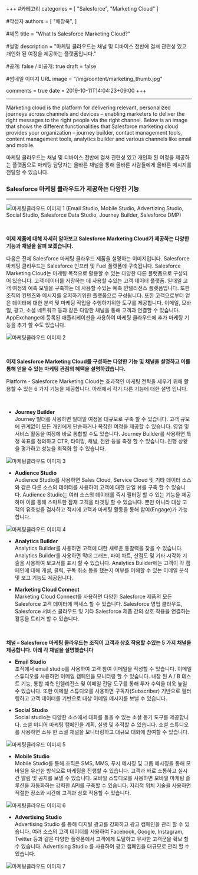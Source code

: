 +++
#카테고리
categories = [
    "Salesforce",
    "Marketing Cloud"
]

#작성자
authors = [
    "배창욱",
]

#제목
title = "What Is Salesforce Marketing Cloud?"

#설명
description = "마케팅 클라우드는 채널 및 디바이스 전반에 걸쳐 관련성 있고 개인화 된 여정을 제공하는 플랫폼입니다."

#공개: false / 비공개: true
draft = false

#썸네일 이미지 URL
image = "/img/content/marketing_thumb.jpg"

comments = true
date = 2019-10-11T14:04:23+09:00
+++

<!-- 게시글 내용 -->
<hr class="title__hr"/>
Marketing cloud is the platform for delivering relevant, personalized journeys across channels and devices – enabling marketers to deliver the right messages to the right people via the right channel. Below is an image that shows the different functionalities that Salesforce marketing cloud provides your organization – journey builder, contact management tools, content management tools, analytics builder and various channels like email and mobile.

마케팅 클라우드는 채널 및 디바이스 전반에 걸쳐 관련성 있고 개인화 된 여정을 제공하는 플랫폼으로 마케팅 담당자는 올바른 채널을 통해 올바른 사람들에게 올바른 메시지를 전달할 수 있습니다. 

### Salesforce 마케팅 클라우드가 제공하는 다양한 기능
-------------------------
![마케팅클라우드 이미지 1](/img/content/marketing1.png)
(Email Studio, Mobile Studio, Advertizing Studio, Social Studio, Salesforce Data Studio, Journey Builder, Salesforce DMP)

<br/>

**이제 제품에 대해 자세히 알아보고 Salesforce Marketing Cloud가 제공하는 다양한 기능과 채널을 살펴 보겠습니다.**

다음은 전체 Salesforce 마케팅 클라우드 제품을 설명하는 이미지입니다. Salesforce 마케팅 클라우드는 Salesforce 인프라 및 Fuel 플랫폼에 구축됩니다. Salesforce Marketing Cloud는 마케팅 목적으로 활용할 수 있는 다양한 다른 플랫폼으로 구성되어 있습니다. 고객 데이터를 저장하는 데 사용할 수있는 고객 데이터 플랫폼. 일대일 고객 여정의 예측 모델을 구축하는 데 사용할 수있는 예측 인텔리전스 플랫폼입니다. 또한 조직의 컨텐츠와 메시지를 유지하기위한 플랫폼으로 구성됩니다. 또한 고객으로부터 얻은 데이터에 대한 분석 및 마케팅 작업을 수행하기위한 도구를 제공합니다. 이메일, 모바일, 광고, 소셜 네트워크 등과 같은 다양한 채널을 통해 고객과 연결할 수 있습니다. AppExchange에 등록된 애플리케이션을 사용하여 마케팅 클라우드에 추가 마케팅 기능을 추가 할 수도 있습니다.

![마케팅클라우드 이미지 2](/img/content/marketing_1-2.jpg)

<br/>

**이제 Salesforce Marketing Cloud를 구성하는 다양한 기능 및 채널을 설명하고 이를 통해 얻을 수 있는 마케팅 관점의 혜택을 설명하겠습니다.**

Platform - Salesforce Marketing Cloud는 효과적인 마케팅 전략을 세우기 위해 활용할 수 있는 6 가지 기능을 제공합니다. 아래에서 각기 다른 기능에 대한 설명 입니다.

<br/>

- **Journey Builder** <br/>
Journey 빌더를 사용하면 일대일 여정을 대규모로 구축 할 수 있습니다. 고객 규모에 관계없이 모든 개인에게 단순하거나 복잡한 여정을 제공할 수 있습니다. 영업 및 서비스 활동을 여정에 바로 통합할 수도 있습니다. Journey Builder를 사용하면 특정 목표를 정의하고 CTR, 타이밍, 채널, 전환 등을 측정 할 수 있습니다. 진행 상황을 평가하고 성능을 최적화 할 수 있습니다.

![마케팅클라우드 이미지 3](/img/content/marketing_1-3.gif)

- **Audience Studio** <br/>
Audience Studio를 사용하면 Sales Cloud, Service Cloud 및 기타 데이터 소스와 같은 다른 소스의 데이터를 사용하여 고객에 대한 단일 뷰를 구축 할 수 있습니다. Audience Studio는 여러 소스의 데이터를 즉시 필터링 할 수 있는 기능을 제공하며 이를 통해 스마트한 잠재 고객을 타겟팅 할 수 있습니다. 뿐만 아니라 대상 고객의 유효성을 검사하고 적시에 고객과 마케팅 활동을 통해 참여(Engage)가 가능 합니다.

![마케팅클라우드 이미지 4](/img/content/marketing_1-4.gif)

- **Analytics Builder** <br/>
Analytics Builder를 사용하면 고객에 대한 새로운 통찰력을 찾을 수 있습니다.  Analytics Builder를 사용하면 막대 그래프, 파이 차트, 산점도 및 기타 시각화 기술을 사용하여 보고서를 표시 할 수 있습니다. Analytics Builder에는 고객이 각 캠페인에 대해 개설, 클릭, 구독 취소 등을 했는지 여부를 이해할 수 있는 이메일 분석 및 보고 기능도 제공됩니다.

- **Marketing Cloud Connect** <br/>
Marketing Cloud Connect를 사용하면 다양한 Salesforce 제품의 모든 Salesforce 고객 데이터에 액세스 할 수 있습니다. Salesforce 영업 클라우드, Salesforce 서비스 클라우드 및 기타 Salesforce 제품 간의 상호 작용을 연결하는 활동을 트리거 할 수 있습니다.

<br/>

**채널 – Salesforce 마케팅 클라우드는 조직이 고객과 상호 작용할 수있는 5 가지 채널을 제공합니다. 아래 각 채널을 설명했습니다**

- **Email Studio** <br/>
조직에서 email studio를 사용하여 고객 참여 이메일을 작성할 수 있습니다. 이메일 스튜디오를 사용하면 이메일 캠페인을 모니터링 할 수 있습니다. 내장 된 A / B 테스트 기능, 통합 예측 인텔리전스 및 이메일 전달 도구를 통해 투자 수익을 더욱 높일 수 있습니다. 또한 이메일 스튜디오를 사용하면 구독자(Subscriber) 기반으로 필터링하고 고객 데이터를 기반으로 대상 이메일 메시지를 보낼 수 있습니다.

- **Social Studio** <br/>
Social studio는 다양한 소스에서 대화를 들을 수 있는 소셜 듣기 도구를 제공합니다. 소셜 미디어 마케팅 캠페인을 계획, 실행 및 추적할 수 있습니다. 소셜 스튜디오를 사용하면 소유 한 소셜 채널을 모니터링하고 대규모 대화에 참여할 수 있습니다.

![마케팅클라우드 이미지 5](/img/content/marketing_1-5.png)

- **Mobile Studio** <br/>
Mobile Studio를 통해 조직은 SMS, MMS, 푸시 메시징 및 그룹 메시징을 통해 모바일을 우선한 방식으로 마케팅을 진행할 수 있습니다. 고객과 바로 소통하고 실시간 알림 및 공지를 보낼 수 있습니다. 모바일 스튜디오를 사용하면 모바일 마케팅 솔루션을 자동화하는 강력한 API를 구축할 수 있습니다. 지리적 위치 기술을 사용하면 적절한 장소와 시간에 고객과 상호 작용할 수 있습니다.

![마케팅클라우드 이미지 6](/img/content/marketing_1-6.gif)

- **Advertising Studio** <br/>
Advertising Studio 를 통해 디지털 광고를 강화하고 광고 캠페인을 관리 할 수 있습니다. 여러 소스의 고객 데이터를 사용하여 Facebook, Google, Instagram, Twitter 등과 같은 다양한 플랫폼에서 고객에게 도달하고 유사한 고객군을 확보 할 수 있습니다. Advertising Studio 를 사용하여 광고 캠페인을 대규모로 관리 할 수 있습니다.

![마케팅클라우드 이미지 7](/img/content/marketing_1-7.gif)